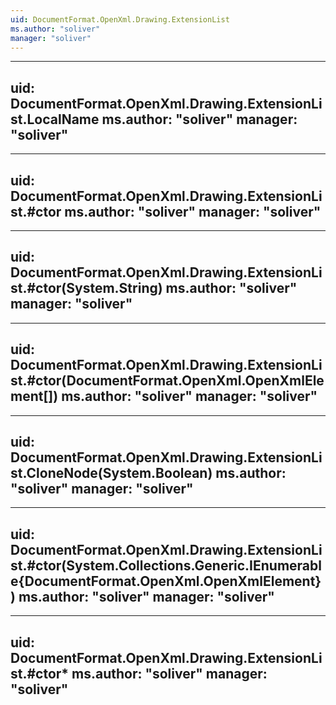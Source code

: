 ```yaml
---
uid: DocumentFormat.OpenXml.Drawing.ExtensionList
ms.author: "soliver"
manager: "soliver"
---
```


---
uid: DocumentFormat.OpenXml.Drawing.ExtensionList.LocalName
ms.author: "soliver"
manager: "soliver"
---

---
uid: DocumentFormat.OpenXml.Drawing.ExtensionList.#ctor
ms.author: "soliver"
manager: "soliver"
---

---
uid: DocumentFormat.OpenXml.Drawing.ExtensionList.#ctor(System.String)
ms.author: "soliver"
manager: "soliver"
---

---
uid: DocumentFormat.OpenXml.Drawing.ExtensionList.#ctor(DocumentFormat.OpenXml.OpenXmlElement[])
ms.author: "soliver"
manager: "soliver"
---

---
uid: DocumentFormat.OpenXml.Drawing.ExtensionList.CloneNode(System.Boolean)
ms.author: "soliver"
manager: "soliver"
---

---
uid: DocumentFormat.OpenXml.Drawing.ExtensionList.#ctor(System.Collections.Generic.IEnumerable{DocumentFormat.OpenXml.OpenXmlElement})
ms.author: "soliver"
manager: "soliver"
---

---
uid: DocumentFormat.OpenXml.Drawing.ExtensionList.#ctor*
ms.author: "soliver"
manager: "soliver"
---
